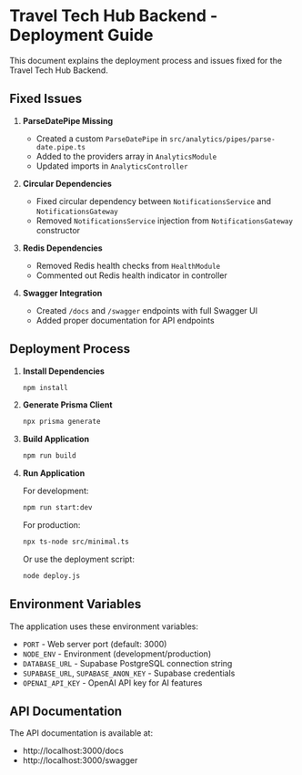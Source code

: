 # Travel Tech Hub Backend - Deployment Guide

This document explains the deployment process and issues fixed for the Travel Tech Hub Backend.

## Fixed Issues

1. **ParseDatePipe Missing**
   - Created a custom `ParseDatePipe` in `src/analytics/pipes/parse-date.pipe.ts`
   - Added to the providers array in `AnalyticsModule`
   - Updated imports in `AnalyticsController` 

2. **Circular Dependencies**
   - Fixed circular dependency between `NotificationsService` and `NotificationsGateway`
   - Removed `NotificationsService` injection from `NotificationsGateway` constructor

3. **Redis Dependencies**
   - Removed Redis health checks from `HealthModule` 
   - Commented out Redis health indicator in controller

4. **Swagger Integration**
   - Created `/docs` and `/swagger` endpoints with full Swagger UI
   - Added proper documentation for API endpoints

## Deployment Process

1. **Install Dependencies**
   ```bash
   npm install
   ```

2. **Generate Prisma Client**
   ```bash
   npx prisma generate
   ```

3. **Build Application**
   ```bash
   npm run build
   ```

4. **Run Application**

   For development:
   ```bash
   npm run start:dev
   ```

   For production:
   ```bash
   npx ts-node src/minimal.ts
   ```

   Or use the deployment script:
   ```bash
   node deploy.js
   ```

## Environment Variables

The application uses these environment variables:

- `PORT` - Web server port (default: 3000)
- `NODE_ENV` - Environment (development/production)
- `DATABASE_URL` - Supabase PostgreSQL connection string
- `SUPABASE_URL`, `SUPABASE_ANON_KEY` - Supabase credentials
- `OPENAI_API_KEY` - OpenAI API key for AI features

## API Documentation

The API documentation is available at:
- http://localhost:3000/docs
- http://localhost:3000/swagger 